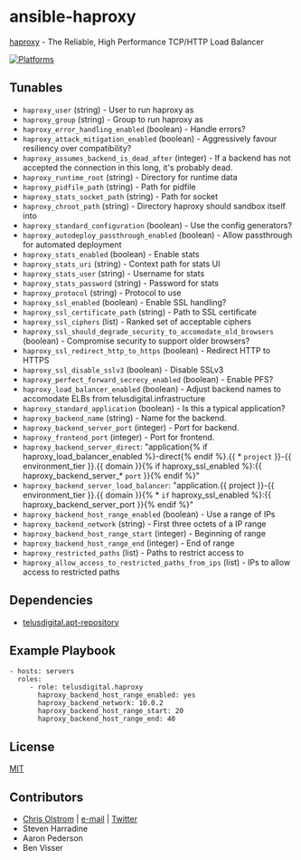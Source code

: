 # ansible-haproxy

[haproxy](http://www.haproxy.org/) - The Reliable, High Performance TCP/HTTP Load Balancer

[![Platforms](http://img.shields.io/badge/platforms-ubuntu-lightgrey.svg?style=flat)](#)

Tunables
--------
* `haproxy_user` (string) - User to run haproxy as
* `haproxy_group` (string) - Group to run haproxy as
* `haproxy_error_handling_enabled` (boolean) - Handle errors?
* `haproxy_attack_mitigation_enabled` (boolean) - Aggressively favour resiliency over compatibility?
* `haproxy_assumes_backend_is_dead_after` (integer) - If a backend has not accepted the connection in this long, it's probably dead.
* `haproxy_runtime_root` (string) - Directory for runtime data
* `haproxy_pidfile_path` (string) - Path for pidfile
* `haproxy_stats_socket_path` (string) - Path for socket
* `haproxy_chroot_path` (string) - Directory haproxy should sandbox itself into
* `haproxy_standard_configuration` (boolean) - Use the config generators?
* `haproxy_autodeploy_passthrough_enabled` (boolean) - Allow passthrough for automated deployment
* `haproxy_stats_enabled` (boolean) - Enable stats
* `haproxy_stats_uri` (string) - Context path for stats UI
* `haproxy_stats_user` (string) - Username for stats
* `haproxy_stats_password` (string) - Password for stats
* `haproxy_protocol` (string) - Protocol to use
* `haproxy_ssl_enabled` (boolean) - Enable SSL handling?
* `haproxy_ssl_certificate_path` (string) - Path to SSL certificate
* `haproxy_ssl_ciphers` (list) - Ranked set of acceptable ciphers
* `haproxy_ssl_should_degrade_security_to_accomodate_old_browsers` (boolean) - Compromise security to support older browsers?
* `haproxy_ssl_redirect_http_to_https` (boolean) - Redirect HTTP to HTTPS
* `haproxy_ssl_disable_sslv3` (boolean) - Disable SSLv3
* `haproxy_perfect_forward_secrecy_enabled` (boolean) - Enable PFS?
* `haproxy_load_balancer_enabled` (boolean) - Adjust backend names to accomodate ELBs from telusdigital.infrastructure
* `haproxy_standard_application` (boolean) - Is this a typical application?
* `haproxy_backend_name` (string) - Name for the backend.
* `haproxy_backend_server_port` (integer) - Port for backend.
* `haproxy_frontend_port` (integer) - Port for frontend.
* `haproxy_backend_server_direct`: "application{% if haproxy_load_balancer_enabled %}-direct{% endif %}.{{ * `project` }}-{{ environment_tier }}.{{ domain }}{% if haproxy_ssl_enabled %}:{{ haproxy_backend_server_* `port` }}{% endif %}"
* `haproxy_backend_server_load_balancer`: "application.{{ project }}-{{ environment_tier }}.{{ domain }}{% * `if` haproxy_ssl_enabled %}:{{ haproxy_backend_server_port }}{% endif %}"
* `haproxy_backend_host_range_enabled` (boolean) - Use a range of IPs
* `haproxy_backend_network` (string) - First three octets of a IP range
* `haproxy_backend_host_range_start` (integer) - Beginning of range
* `haproxy_backend_host_range_end` (integer) - End of range
* `haproxy_restricted_paths` (list) - Paths to restrict access to
* `haproxy_allow_access_to_restricted_paths_from_ips` (list) - IPs to allow access to restricted paths

Dependencies
------------
* [telusdigital.apt-repository](https://github.com/telusdigital/ansible-apt-repository/)

Example Playbook
----------------
    - hosts: servers
      roles:
         - role: telusdigital.haproxy
           haproxy_backend_host_range_enabled: yes
           haproxy_backend_network: 10.0.2
           haproxy_backend_host_range_start: 20
           haproxy_backend_host_range_end: 40

License
-------
[MIT](https://tldrlegal.com/license/mit-license)

Contributors
------------
* [Chris Olstrom](https://colstrom.github.io/) | [e-mail](mailto:chris@olstrom.com) | [Twitter](https://twitter.com/ChrisOlstrom)
* Steven Harradine
* Aaron Pederson
* Ben Visser
